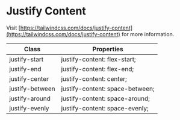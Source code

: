 # Justify Content

Visit [https://tailwindcss.com/docs/justify-content](https://tailwindcss.com/docs/justify-content) for more information.

<table class="w-full text-left border-collapse"><thead><tr><th class="z-20 sticky top-0 text-sm font-semibold text-gray-600 bg-white p-0"><div class="pb-2 pr-2 border-b border-gray-200">Class</div></th><th class="z-20 sticky top-0 text-sm font-semibold text-gray-600 bg-white p-0"><div class="pb-2 pl-2 border-b border-gray-200">Properties</div></th></tr></thead><tbody class="align-baseline"><tr><td class="py-2 pr-2 font-mono text-xs text-violet-600 whitespace-nowrap">justify-start</td><td class="py-2 pl-2 font-mono text-xs text-light-blue-600 whitespace-pre">justify-content: flex-start;</td></tr><tr><td class="py-2 pr-2 font-mono text-xs text-violet-600 whitespace-nowrap border-t border-gray-200">justify-end</td><td class="py-2 pl-2 font-mono text-xs text-light-blue-600 whitespace-pre border-t border-gray-200">justify-content: flex-end;</td></tr><tr><td class="py-2 pr-2 font-mono text-xs text-violet-600 whitespace-nowrap border-t border-gray-200">justify-center</td><td class="py-2 pl-2 font-mono text-xs text-light-blue-600 whitespace-pre border-t border-gray-200">justify-content: center;</td></tr><tr><td class="py-2 pr-2 font-mono text-xs text-violet-600 whitespace-nowrap border-t border-gray-200">justify-between</td><td class="py-2 pl-2 font-mono text-xs text-light-blue-600 whitespace-pre border-t border-gray-200">justify-content: space-between;</td></tr><tr><td class="py-2 pr-2 font-mono text-xs text-violet-600 whitespace-nowrap border-t border-gray-200">justify-around</td><td class="py-2 pl-2 font-mono text-xs text-light-blue-600 whitespace-pre border-t border-gray-200">justify-content: space-around;</td></tr><tr><td class="py-2 pr-2 font-mono text-xs text-violet-600 whitespace-nowrap border-t border-gray-200">justify-evenly</td><td class="py-2 pl-2 font-mono text-xs text-light-blue-600 whitespace-pre border-t border-gray-200">justify-content: space-evenly;</td></tr></tbody></table>
